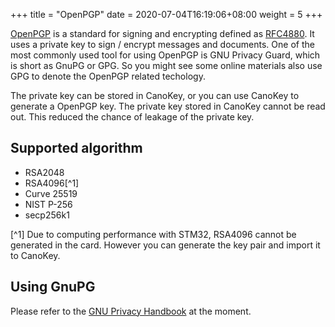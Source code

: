 +++
title = "OpenPGP"
date =  2020-07-04T16:19:06+08:00
weight = 5
+++

[OpenPGP](https://www.openpgp.org/) is a standard for signing and encrypting defined as [RFC4880](https://tools.ietf.org/html/rfc4880). It uses a private key to sign / encrypt messages and documents. One of the most commonly used tool for using OpenPGP is GNU Privacy Guard, which is short as GnuPG or GPG. So you might see some online materials also use GPG to denote the OpenPGP related techology.

The private key can be stored in CanoKey, or you can use CanoKey to generate a OpenPGP key. The private key stored in CanoKey cannot be read out. This reduced the chance of leakage of the private key.

## Supported algorithm

* RSA2048
* RSA4096[^1]
* Curve 25519
* NIST P-256
* secp256k1

[^1] Due to computing performance with STM32, RSA4096 cannot be generated in the card. However you can generate the key pair and import it to CanoKey.

## Using GnuPG

Please refer to the [GNU Privacy Handbook](https://gnupg.org/gph/en/manual.html) at the moment.
